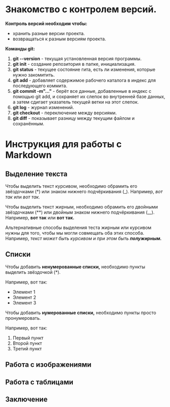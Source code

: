 # Знакомство с контролем версий.

**Контроль версий необходим чтобы:**

* хранить разные версии проекта.
* возвращаться к разным версиям проекта.

**Команды git:**

1. **git --version** - текущая установленная версия программы.
2. **git init** - создание репозитория в папке, инициализация.
3. **git status** - текущее состояние гита, есть ли изменения, которые нужно закомитить.
4. **git add** - добавляет содержимое рабочего каталога в индекс для последующего коммита.
5. **git commit -m"..."** - берёт все данные, добавленные в индекс с помощью git add, и сохраняет их слепок во внутренней базе данных, а затем сдигает указатель текущей ветки на этот слепок.
6. **git log** - журнал изменений. 
7. **git checkout** - переключение между версиями.
8. **git diff** - показывает разницу между текущим файлом и сохранённым.


# Инструкция для работы с Markdown

## **Выделение текста** 

Чтобы выделить текст курсивом, необходимо обрамить его звёздочками (*) или знаком нижнего подчёркивания (_).
Например, *вот так* или _вот так._

Чтобы выделить текст жирным, необходимо обрамить его двойными звёздочками (**) или двойным знаком нижнего подчёркивания (__).
Например, **вот так** или __вот так.__

Альтернативные способы выделения теста жирным или курсивом нужны для того, чтобы мы могли совмещать оба этих способа.
Например, _текст может быть курсивом и при этом быть **полужирным.**_

 ## **Списки**
Чтобы добавить **ненумерованные списки,** необходимо пункты выделить звёздочкой (*).

Например, вот так:
* Элемент 1
* Элемент 2
* Элемент 3

Чтобы добавить **нумерованные списки,** необходимо пункты просто пронумеровать.

Например, вот так:
1. Первый пункт
2. Второй пункт
3. Третий пункт


 ## **Работа с изображениями**

 ## **Работа с таблицами**

 ## **Заключение**

 ##

 ##